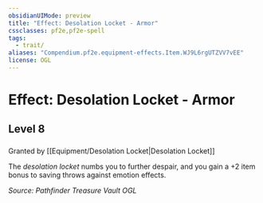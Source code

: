 ```yaml
---
obsidianUIMode: preview
title: "Effect: Desolation Locket - Armor"
cssclasses: pf2e,pf2e-spell
tags:
  - trait/
aliases: "Compendium.pf2e.equipment-effects.Item.WJ9L6rgUTZVV7vEE"
license: OGL
---
```

# Effect: Desolation Locket - Armor
## Level 8
### 






Granted by [[Equipment/Desolation Locket|Desolation Locket]]

The _desolation locket_ numbs you to further despair, and you gain a +2 item bonus to saving throws against emotion effects.

*Source: Pathfinder Treasure Vault*
*OGL*